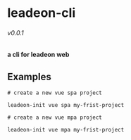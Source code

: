 # leadeon-cli
###### v0.0.1

#### a cli for leadeon web

## Examples

    # create a new vue spa project

    leadeon-init vue spa my-frist-project

    # create a new vue mpa project

    leadeon-init vue mpa my-frist-project


